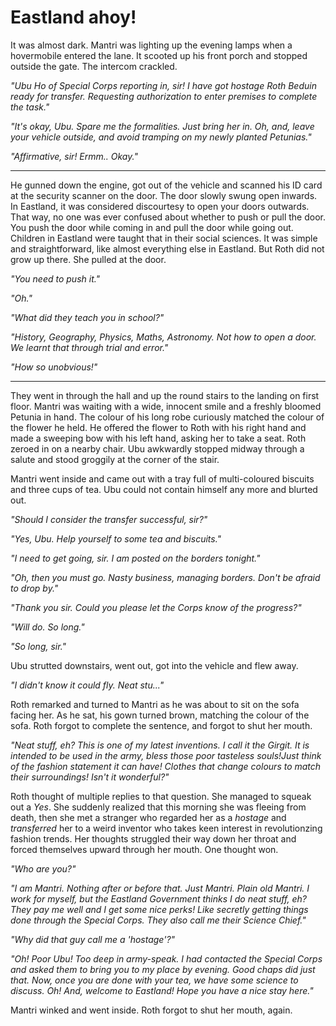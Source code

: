 # Eastland ahoy!

It was almost dark. Mantri was lighting up the evening lamps when a hovermobile entered the lane. It scooted up his front porch and stopped outside the gate. The intercom crackled.

*"Ubu Ho of Special Corps reporting in, sir! I have got hostage Roth Beduin ready for transfer. Requesting authorization to enter premises to complete the task."*

*"It's okay, Ubu. Spare me the formalities. Just bring her in. Oh, and, leave your vehicle outside, and avoid tramping on my newly planted Petunias."*

*"Affirmative, sir! Ermm.. Okay."*

***

He gunned down the engine, got out of the vehicle and scanned his ID card at the security scanner on the door. The door slowly swung open inwards. In Eastland, it was considered discourtesy to open your doors outwards. That way, no one was ever confused about whether to push or pull the door. You push the door while coming in and pull the door while going out. Children in Eastland were taught that in their social sciences. It was simple and straightforward, like almost everything else in Eastland. But Roth did not grow up there. She pulled at the door.

*"You need to push it."*

*"Oh."*

*"What did they teach you in school?"*

*"History, Geography, Physics, Maths, Astronomy. Not how to open a door. We learnt that through trial and error."*

*"How so unobvious!"*

***

They went in through the hall and up the round stairs to the landing on first floor. Mantri was waiting with a wide, innocent smile and a freshly bloomed Petunia in hand. The colour of his long robe curiously matched the colour of the flower he held. He offered the flower to Roth with his right hand and made a sweeping bow with his left hand, asking her to take a seat. Roth zeroed in on a nearby chair. Ubu awkwardly stopped midway through a salute and stood groggily at the corner of the stair.

Mantri went inside and came out with a tray full of multi-coloured biscuits and three cups of tea. Ubu could not contain himself any more and blurted out.

*"Should I consider the transfer successful, sir?"*

*"Yes, Ubu. Help yourself to some tea and biscuits."*

*"I need to get going, sir. I am posted on the borders tonight."*

*"Oh, then you must go. Nasty business, managing borders. Don't be afraid to drop by."*

*"Thank you sir. Could you please let the Corps know of the progress?"*

*"Will do. So long."*

*"So long, sir."*

Ubu strutted downstairs, went out, got into the vehicle and flew away.

*"I didn't know it could fly. Neat stu..."*

Roth remarked and turned to Mantri as he was about to sit on the sofa facing her. As he sat, his gown turned brown, matching the colour of the sofa. Roth forgot to complete the sentence, and forgot to shut her mouth.

*"Neat stuff, eh? This is one of my latest inventions. I call it the Girgit. It is intended to be used in the army, bless those poor tasteless souls!Just think of the fashion statement it can have! Clothes that change colours to match their surroundings! Isn't it wonderful?"*

Roth thought of multiple replies to that question. She managed to squeak out a *Yes*. She suddenly realized that this morning she was fleeing from death, then she met a stranger who regarded her as a *hostage* and *transferred* her to a weird inventor who takes keen interest in revolutionzing fashion trends. Her thoughts struggled their way down her throat and forced themselves upward through her mouth. One thought won.

*"Who are you?"*

*"I am Mantri. Nothing after or before that. Just Mantri. Plain old Mantri. I work for myself, but the Eastland Government thinks I do neat stuff, eh? They pay me well and I get some nice perks! Like secretly getting things done through the Special Corps. They also call me their Science Chief."*

*"Why did that guy call me a 'hostage'?"*

*"Oh! Poor Ubu! Too deep in army-speak. I had contacted the Special Corps and asked them to bring you to my place by evening. Good chaps did just that. Now, once you are done with your tea, we have some science to discuss. Oh! And, welcome to Eastland! Hope you have a nice stay here."*

Mantri winked and went inside. Roth forgot to shut her mouth, again.

